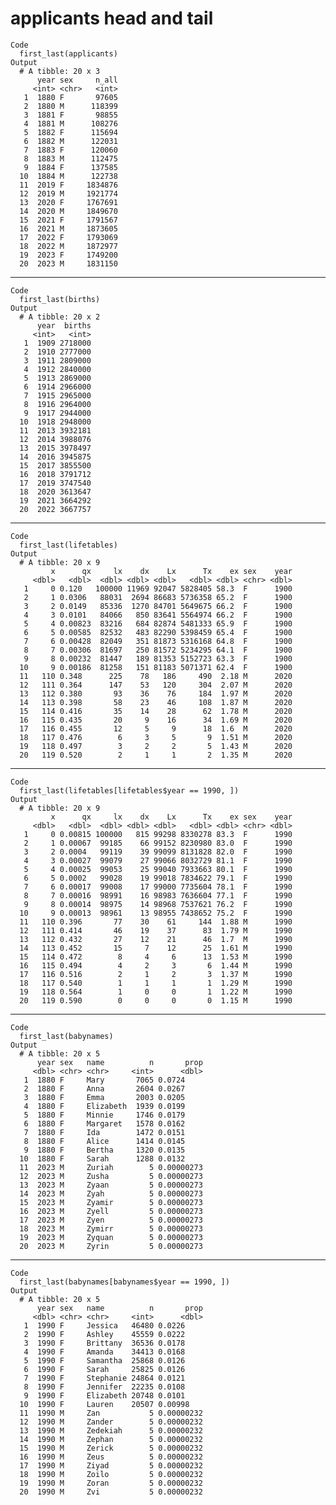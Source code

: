 # applicants head and tail

    Code
      first_last(applicants)
    Output
      # A tibble: 20 x 3
          year sex     n_all
         <int> <chr>   <int>
       1  1880 F       97605
       2  1880 M      118399
       3  1881 F       98855
       4  1881 M      108276
       5  1882 F      115694
       6  1882 M      122031
       7  1883 F      120060
       8  1883 M      112475
       9  1884 F      137585
      10  1884 M      122738
      11  2019 F     1834876
      12  2019 M     1921774
      13  2020 F     1767691
      14  2020 M     1849670
      15  2021 F     1791567
      16  2021 M     1873605
      17  2022 F     1793069
      18  2022 M     1872977
      19  2023 F     1749200
      20  2023 M     1831150

---

    Code
      first_last(births)
    Output
      # A tibble: 20 x 2
          year  births
         <int>   <int>
       1  1909 2718000
       2  1910 2777000
       3  1911 2809000
       4  1912 2840000
       5  1913 2869000
       6  1914 2966000
       7  1915 2965000
       8  1916 2964000
       9  1917 2944000
      10  1918 2948000
      11  2013 3932181
      12  2014 3988076
      13  2015 3978497
      14  2016 3945875
      15  2017 3855500
      16  2018 3791712
      17  2019 3747540
      18  2020 3613647
      19  2021 3664292
      20  2022 3667757

---

    Code
      first_last(lifetables)
    Output
      # A tibble: 20 x 9
             x      qx     lx    dx    Lx      Tx    ex sex    year
         <dbl>   <dbl>  <dbl> <dbl> <dbl>   <dbl> <dbl> <chr> <dbl>
       1     0 0.120   100000 11969 92047 5828405 58.3  F      1900
       2     1 0.0306   88031  2694 86683 5736358 65.2  F      1900
       3     2 0.0149   85336  1270 84701 5649675 66.2  F      1900
       4     3 0.0101   84066   850 83641 5564974 66.2  F      1900
       5     4 0.00823  83216   684 82874 5481333 65.9  F      1900
       6     5 0.00585  82532   483 82290 5398459 65.4  F      1900
       7     6 0.00428  82049   351 81873 5316168 64.8  F      1900
       8     7 0.00306  81697   250 81572 5234295 64.1  F      1900
       9     8 0.00232  81447   189 81353 5152723 63.3  F      1900
      10     9 0.00186  81258   151 81183 5071371 62.4  F      1900
      11   110 0.348      225    78   186     490  2.18 M      2020
      12   111 0.364      147    53   120     304  2.07 M      2020
      13   112 0.380       93    36    76     184  1.97 M      2020
      14   113 0.398       58    23    46     108  1.87 M      2020
      15   114 0.416       35    14    28      62  1.78 M      2020
      16   115 0.435       20     9    16      34  1.69 M      2020
      17   116 0.455       12     5     9      18  1.6  M      2020
      18   117 0.476        6     3     5       9  1.51 M      2020
      19   118 0.497        3     2     2       5  1.43 M      2020
      20   119 0.520        2     1     1       2  1.35 M      2020

---

    Code
      first_last(lifetables[lifetables$year == 1990, ])
    Output
      # A tibble: 20 x 9
             x      qx     lx    dx    Lx      Tx    ex sex    year
         <dbl>   <dbl>  <dbl> <dbl> <dbl>   <dbl> <dbl> <chr> <dbl>
       1     0 0.00815 100000   815 99298 8330278 83.3  F      1990
       2     1 0.00067  99185    66 99152 8230980 83.0  F      1990
       3     2 0.0004   99119    39 99099 8131828 82.0  F      1990
       4     3 0.00027  99079    27 99066 8032729 81.1  F      1990
       5     4 0.00025  99053    25 99040 7933663 80.1  F      1990
       6     5 0.0002   99028    19 99018 7834622 79.1  F      1990
       7     6 0.00017  99008    17 99000 7735604 78.1  F      1990
       8     7 0.00016  98991    16 98983 7636604 77.1  F      1990
       9     8 0.00014  98975    14 98968 7537621 76.2  F      1990
      10     9 0.00013  98961    13 98955 7438652 75.2  F      1990
      11   110 0.396       77    30    61     144  1.88 M      1990
      12   111 0.414       46    19    37      83  1.79 M      1990
      13   112 0.432       27    12    21      46  1.7  M      1990
      14   113 0.452       15     7    12      25  1.61 M      1990
      15   114 0.472        8     4     6      13  1.53 M      1990
      16   115 0.494        4     2     3       6  1.44 M      1990
      17   116 0.516        2     1     2       3  1.37 M      1990
      18   117 0.540        1     1     1       1  1.29 M      1990
      19   118 0.564        1     0     0       1  1.22 M      1990
      20   119 0.590        0     0     0       0  1.15 M      1990

---

    Code
      first_last(babynames)
    Output
      # A tibble: 20 x 5
          year sex   name          n       prop
         <dbl> <chr> <chr>     <int>      <dbl>
       1  1880 F     Mary       7065 0.0724    
       2  1880 F     Anna       2604 0.0267    
       3  1880 F     Emma       2003 0.0205    
       4  1880 F     Elizabeth  1939 0.0199    
       5  1880 F     Minnie     1746 0.0179    
       6  1880 F     Margaret   1578 0.0162    
       7  1880 F     Ida        1472 0.0151    
       8  1880 F     Alice      1414 0.0145    
       9  1880 F     Bertha     1320 0.0135    
      10  1880 F     Sarah      1288 0.0132    
      11  2023 M     Zuriah        5 0.00000273
      12  2023 M     Zusha         5 0.00000273
      13  2023 M     Zyaan         5 0.00000273
      14  2023 M     Zyah          5 0.00000273
      15  2023 M     Zyamir        5 0.00000273
      16  2023 M     Zyell         5 0.00000273
      17  2023 M     Zyen          5 0.00000273
      18  2023 M     Zymirr        5 0.00000273
      19  2023 M     Zyquan        5 0.00000273
      20  2023 M     Zyrin         5 0.00000273

---

    Code
      first_last(babynames[babynames$year == 1990, ])
    Output
      # A tibble: 20 x 5
          year sex   name          n       prop
         <dbl> <chr> <chr>     <int>      <dbl>
       1  1990 F     Jessica   46480 0.0226    
       2  1990 F     Ashley    45559 0.0222    
       3  1990 F     Brittany  36536 0.0178    
       4  1990 F     Amanda    34413 0.0168    
       5  1990 F     Samantha  25868 0.0126    
       6  1990 F     Sarah     25825 0.0126    
       7  1990 F     Stephanie 24864 0.0121    
       8  1990 F     Jennifer  22235 0.0108    
       9  1990 F     Elizabeth 20748 0.0101    
      10  1990 F     Lauren    20507 0.00998   
      11  1990 M     Zan           5 0.00000232
      12  1990 M     Zander        5 0.00000232
      13  1990 M     Zedekiah      5 0.00000232
      14  1990 M     Zephan        5 0.00000232
      15  1990 M     Zerick        5 0.00000232
      16  1990 M     Zeus          5 0.00000232
      17  1990 M     Ziyad         5 0.00000232
      18  1990 M     Zoilo         5 0.00000232
      19  1990 M     Zoran         5 0.00000232
      20  1990 M     Zvi           5 0.00000232

